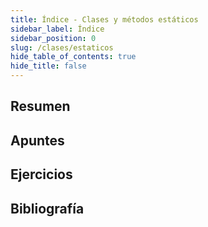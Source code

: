 ```yaml
---
title: Índice - Clases y métodos estáticos
sidebar_label: Índice
sidebar_position: 0
slug: /clases/estaticos
hide_table_of_contents: true
hide_title: false
---
```


## Resumen

## Apuntes

## Ejercicios

## Bibliografía

